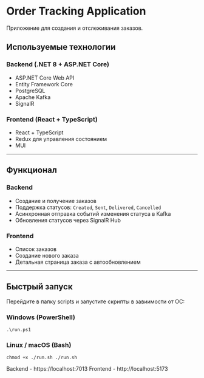 # Order Tracking Application

Приложение для создания и отслеживания заказов. 

## Используемые технологии

### Backend (.NET 8 + ASP.NET Core)

- ASP.NET Core Web API
- Entity Framework Core
- PostgreSQL
- Apache Kafka
- SignalR
### Frontend (React + TypeScript)

- React + TypeScript
- Redux для управления состоянием
- MUI

---

## Функционал

### Backend

- Создание и получение заказов
- Поддержка статусов: `Created`, `Sent`, `Delivered`, `Cancelled`
- Асинхронная отправка событий изменения статуса в Kafka
- Обновления статусов через SignalR Hub
### Frontend

- Список заказов
- Создание нового заказа
- Детальная страница заказа с автообновлением

---
## Быстрый запуск

Перейдите в папку scripts и запустите скрипты в завиимости от ОС:
### Windows (PowerShell)

`.\run.ps1`

###  Linux / macOS (Bash)

`chmod +x ./run.sh
./run.sh`


Backend - https://localhost:7013
Frontend - http://localhost:5173
